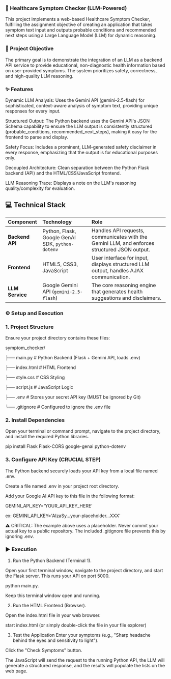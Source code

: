 ### 🏥 Healthcare Symptom Checker (LLM-Powered)
This project implements a web-based Healthcare Symptom Checker, fulfilling the assignment objective of creating an application that takes symptom text input and outputs probable conditions and recommended next steps using a Large Language Model (LLM) for dynamic reasoning.

### 🎯 Project Objective
The primary goal is to demonstrate the integration of an LLM as a backend API service to provide educational, non-diagnostic health information based on user-provided symptoms. The system prioritizes safety, correctness, and high-quality LLM reasoning.

### ✨ Features
Dynamic LLM Analysis: Uses the Gemini API (gemini-2.5-flash) for sophisticated, context-aware analysis of symptom text, providing unique responses for every input.

Structured Output: The Python backend uses the Gemini API's JSON Schema capability to ensure the LLM output is consistently structured (probable_conditions, recommended_next_steps), making it easy for the frontend to parse and display.

Safety Focus: Includes a prominent, LLM-generated safety disclaimer in every response, emphasizing that the output is for educational purposes only.

Decoupled Architecture: Clean separation between the Python Flask backend (API) and the HTML/CSS/JavaScript frontend.

LLM Reasoning Trace: Displays a note on the LLM's reasoning quality/complexity for evaluation.

## 💻 Technical Stack

| Component | Technology | Role |
| :--- | :--- | :--- |
| **Backend API** | Python, Flask, Google GenAI SDK, `python-dotenv` | Handles API requests, communicates with the Gemini LLM, and enforces structured JSON output. |
| **Frontend** | HTML5, CSS3, JavaScript | User interface for input, displays structured LLM output, handles AJAX communication. |
| **LLM Service** | Google Gemini API (`gemini-2.5-flash`) | The core reasoning engine that generates health suggestions and disclaimers. |


### ⚙️ Setup and Execution
### 1. Project Structure
Ensure your project directory contains these files:

symptom_checker/

├── main.py       # Python Backend (Flask + Gemini API, loads .env)

├── index.html    # HTML Frontend

├── style.css     # CSS Styling

├── script.js     # JavaScript Logic

├── .env          # Stores your secret API key (MUST be ignored by Git)

└── .gitignore    # Configured to ignore the .env file


### 2. Install Dependencies
Open your terminal or command prompt, navigate to the project directory, and install the required Python libraries.

pip install Flask Flask-CORS google-genai python-dotenv

### 3. Configure API Key (CRUCIAL STEP)
The Python backend securely loads your API key from a local file named .env.

Create a file named .env in your project root directory.

Add your Google AI API key to this file in the following format:

GEMINI_API_KEY='YOUR_API_KEY_HERE'

ex: GEMINI_API_KEY='AIzaSy...your-placeholder...XXX'

⚠️ CRITICAL: The example above uses a placeholder. Never commit your actual key to a public repository. The included .gitignore file prevents this by ignoring .env.

### ▶️ Execution
1. Run the Python Backend (Terminal 1).
   
Open your first terminal window, navigate to the project directory, and start the Flask server. This runs your API on port 5000.

python main.py. 

Keep this terminal window open and running.

2. Run the HTML Frontend (Browser).

Open the index.html file in your web browser.

start index.html
(or simply double-click the file in your file explorer)

3. Test the Application
Enter your symptoms (e.g., "Sharp headache behind the eyes and sensitivity to light").

Click the "Check Symptoms" button.

The JavaScript will send the request to the running Python API, the LLM will generate a structured response, and the results will populate the lists on the web page.
